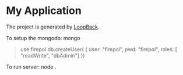 # My Application

The project is generated by [LoopBack](http://loopback.io).

To setup the mongodb:
mongo
> use firepol
> db.createUser( { user: "firepol", pwd: "firepol", roles: [ "readWrite", "dbAdmin"] })

To run server:
node .
